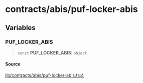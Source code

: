 # contracts/abis/puf-locker-abis

## Variables

### PUF\_LOCKER\_ABIS

> `const` **PUF\_LOCKER\_ABIS**: `object`

#### Source

[lib/contracts/abis/puf-locker-abis.ts:4](https://github.com/PufferFinance/puffer-sdk/blob/1d1e0f56353f68627f89fcbefdf7413c184aec36/lib/contracts/abis/puf-locker-abis.ts#L4)
